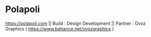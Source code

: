 # Polapoli

https://polapoli.com || 
Build : Design Development ||
Partner : Ovoz Graphics ( https://www.behance.net/ovozgraphics )
